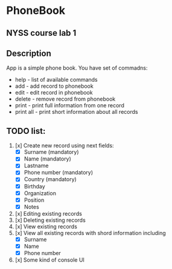 # PhoneBook
## NYSS course lab 1
## Description
App is a simple phone book. You have set of commadns:  
* help - list of available commands  
* add - add record to phonebook  
* edit - edit record in phonebook  
* delete - remove record from phonebook  
* print - print full information from one record  
* print all - print short information about all records  
## TODO list: 
1. [x] Create new record using next fields:
	* [x] Surname (mandatory)
	* [x] Name (mandatory)
	* [x] Lastname 
  	* [x] Phone number (mandatory)
  	* [x] Country (mandatory)
 	* [x] Birthday
	* [x] Organization
	* [x] Position
	* [x] Notes
2. [x] Editing existing records
3. [x] Deleting existing records
4. [x] View existing records
5. [x] View all existing records with shord information including
	* [x] Surname
	* [x] Name
	* [x] Phone number
6. [x] Some kind of console UI
